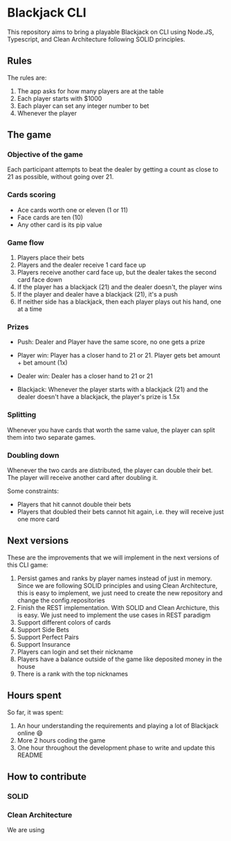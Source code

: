 # Blackjack CLI

This repository aims to bring a playable Blackjack on CLI using Node.JS, Typescript, and Clean Architecture following SOLID principles.

## Rules

The rules are:

1. The app asks for how many players are at the table
2. Each player starts with $1000
3. Each player can set any integer number to bet
4. Whenever the player

## The game

### Objective of the game

Each participant attempts to beat the dealer by getting a count as close to 21 as possible, without going over 21.

### Cards scoring

- Ace cards worth one or eleven (1 or 11)
- Face cards are ten (10)
- Any other card is its pip value

### Game flow

1. Players place their bets
2. Players and the dealer receive 1 card face up
3. Players receive another card face up, but the dealer takes the second card face down
4. If the player has a blackjack (21) and the dealer doesn't, the player wins
5. If the player and dealer have a blackjack (21), it's a push
6. If neither side has a blackjack, then each player plays out his hand, one at a time

### Prizes

- Push: Dealer and Player have the same score, no one gets a prize
- Player win: Player has a closer hand to 21 or 21. Player gets bet amount + bet amount (1x)
- Dealer win: Dealer has a closer hand to 21 or 21

- Blackjack: Whenever the player starts with a blackjack (21) and the dealer doesn't have a blackjack, the player's prize is 1.5x

### Splitting

Whenever you have cards that worth the same value, the player can split them into two separate games.

### Doubling down

Whenever the two cards are distributed, the player can double their bet. The player will receive another card after doubling it.

Some constraints:

- Players that hit cannot double their bets
- Players that doubled their bets cannot hit again, i.e. they will receive just one more card

## Next versions

These are the improvements that we will implement in the next versions of this CLI game:

1. Persist games and ranks by player names instead of just in memory. Since we are following SOLID principles and using Clean Architecture, this is easy to implement, we just need to create the new repository and change the config.repositories
2. Finish the REST implementation. With SOLID and Clean Archicture, this is easy. We just need to implement the use cases in REST paradigm
3. Support different colors of cards
4. Support Side Bets
5. Support Perfect Pairs
6. Support Insurance
7. Players can login and set their nickname
8. Players have a balance outside of the game like deposited money in the house
9. There is a rank with the top nicknames

## Hours spent

So far, it was spent:

1. An hour understanding the requirements and playing a lot of Blackjack online 😄
2. More 2 hours coding the game
3. One hour throughout the development phase to write and update this README

## How to contribute

### SOLID

### Clean Architecture

We are using
